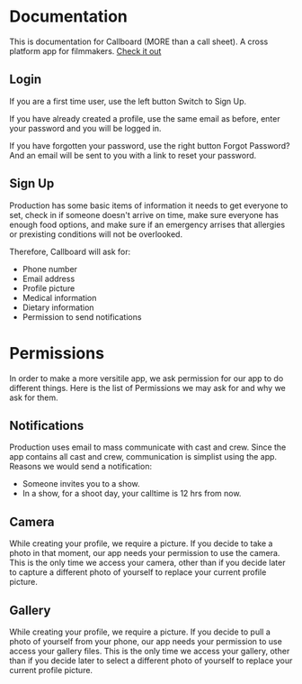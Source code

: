 # Documentation

This is documentation for Callboard (MORE than a call sheet). A cross platform app for filmmakers. [Check it out](https://callboard.app "Callboard Website")

## Login

If you are a first time user, use the left button Switch to Sign Up.

If you have already created a profile, use the same email as before, enter your password and you will be logged in.

If you have forgotten your password, use the right button Forgot Password? And an email will be sent to you with a link to reset your password.

## Sign Up

Production has some basic items of information it needs to get everyone to set, check in if someone doesn't arrive on time, make sure everyone has enough food options, and make sure if an emergency arrises that allergies or prexisting conditions will not be overlooked.

Therefore, Callboard will ask for:
* Phone number
* Email address
* Profile picture
* Medical information
* Dietary information
* Permission to send notifications

# Permissions

In order to make a more versitile app, we ask permission for our app to do different things. Here is the list of Permissions we may ask for and why we ask for them.

## Notifications

Production uses email to mass communicate with cast and crew. Since the app contains all cast and crew, communication is simplist using the app. Reasons we would send a notification:
* Someone invites you to a show.
* In a show, for a shoot day, your calltime is 12 hrs from now.

## Camera

While creating your profile, we require a picture. If you decide to take a photo in that moment, our app needs your permission to use the camera. This is the only time we access your camera, other than if you decide later to capture a different photo of yourself to replace your current profile picture.

## Gallery

While creating your profile, we require a picture. If you decide to pull a photo of yourself from your phone, our app needs your permission to use access your gallery files. This is the only time we access your gallery, other than if you decide later to select a different photo of yourself to replace your current profile picture.

